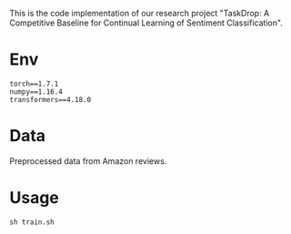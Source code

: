 This is the code implementation of our research project "TaskDrop: A Competitive Baseline for Continual Learning of Sentiment Classification".

# Env

```
torch==1.7.1
numpy==1.16.4
transformers==4.18.0
```

# Data

Preprocessed data from Amazon reviews.

# Usage

```
sh train.sh
```